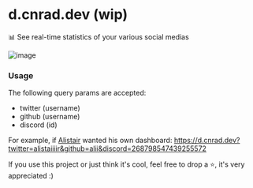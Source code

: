 # d.cnrad.dev (wip)

📊 See real-time statistics of your various social medias

![image](https://user-images.githubusercontent.com/83192247/137652532-9245ac2d-ab0e-4745-9fe6-c4aaf1cf1cfb.png)

### Usage

The following query params are accepted:
- twitter (username)
- github (username)
- discord (id)

For example, if [Alistair](https://github.com/alii) wanted his own dashboard: https://d.cnrad.dev?twitter=alistaiiiir&github=alii&discord=268798547439255572

If you use this project or just think it's cool, feel free to drop a ⭐, it's very appreciated :)
